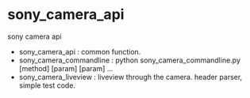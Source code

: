 sony_camera_api
===============

sony camera api

* sony_camera_api : common function.
* sony_camera_commandline : python sony_camera_commandline.py [method] [param] [param] ...
* sony_camera_liveview : liveview through the camera. header parser, simple test code.


